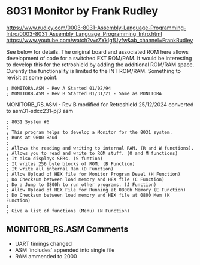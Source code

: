 # 8031 Monitor by Frank Rudley

https://www.rudley.com/0003-8031-Assembly-Language-Programming-Intro/0003-8031_Assembly_Language_Programming_Intro.html
https://www.youtube.com/watch?v=rZYkIgfUyfw&ab_channel=FrankRudley

See below for details. The original board and associated ROM here allows development of code for a switched EXT ROM/RAM.
It would be interesting to develop this for the retroshield by adding the additional ROM/RAM space.
Curently the functionality is limited to the INT ROM/RAM.
Something to revisit at some point.

```
; MONITORA.ASM - Rev A Started 01/02/94
; MONITORB.ASM - Rev B Started 01/31/21 - Same as MONITORA
```
MONITORB_RS.ASM - Rev B modified for Retroshield 25/12/2024
converted to asm31-sdcc231-pj3 asm 
```
; 8031 System #6
;
; This program helps to develop a Monitor for the 8031 system.
; Runs at 9600 Baud
;
; Allows the reading and writing to internal RAM. (R and W functions).
; Allows you to read and write to ROM stuff. (O and M functions)
; It also displays SFRs. (S funtion)
; It writes 256 byte blocks of ROM. (B Function)
; It write all internal Ram (D Function)
; Allow Upload of HEX file for Monitor Program Devel (H Function)
; Do Checksum between load memory and HEX file (C Function)
; Do a Jump to 0800h to run other programs. (J Function)
; Allow Upload of HEX File for Running at 0800h Memory (E Function)
; Do Checksum between load memory and HEX file at 0800 Mem (K Function)
;
; Give a list of functions (Menu) (N Function)
```
## MONITORB_RS.ASM Comments
- UART timings changed
- ASM 'includes' appended into single file
- RAM ammended to 2000
